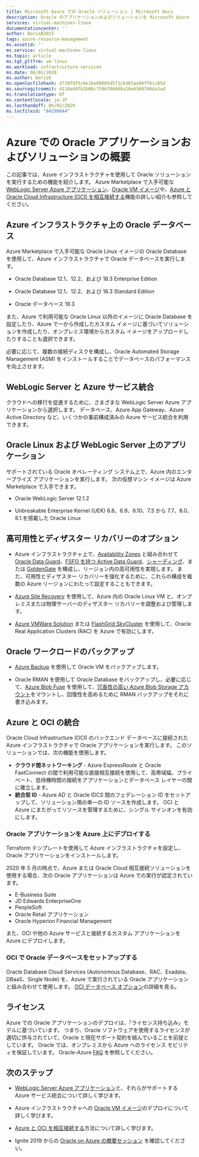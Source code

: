 ```yaml
---
title: Microsoft Azure での Oracle ソリューション | Microsoft Docs
description: Oracle のアプリケーションおよびソリューションを Microsoft Azure にデプロイするためのオプション (全面的に Azure インフラストラクチャ上で実行する、クラウド間接続と Oracle Cloud Infrastructure (OCI) を使用するなど) について学びます。
services: virtual-machines-linux
documentationcenter: ''
author: BorisB2015
tags: azure-resource-management
ms.assetid: ''
ms.service: virtual-machines-linux
ms.topic: article
ms.tgt_pltfrm: vm-linux
ms.workload: infrastructure-services
ms.date: 06/01/2020
ms.author: borisb
ms.openlocfilehash: d739f9f5c0e1be80005d5f3c6db5aa94ff6cc85d
ms.sourcegitcommit: d118ad4fb2b66c759b70d4d8a18e6368760da3ad
ms.translationtype: HT
ms.contentlocale: ja-JP
ms.lasthandoff: 06/02/2020
ms.locfileid: "84299844"
---
```

# <a name="overview-of-oracle-applications-and-solutions-on-azure"></a>Azure での Oracle アプリケーションおよびソリューションの概要

この記事では、Azure インフラストラクチャを使用して Oracle ソリューションを実行するための機能を紹介します。 Azure Marketplace で入手可能な [WebLogic Server Azure アプリケーション](oracle-weblogic.md)、[Oracle VM イメージ](oracle-vm-solutions.md)や、[Azure と Oracle Cloud Infrastructure (OCI) を相互接続する](oracle-oci-overview.md)機能の詳しい紹介も参照してください。

## <a name="oracle-databases-on-azure-infrastructure"></a>Azure インフラストラクチャ上の Oracle データベース

Azure Marketplace で入手可能な Oracle Linux イメージの Oracle Database を使用して、Azure インフラストラクチャで Oracle データベースを実行します。

* Oracle Database 12.1、12.2、および 18.3 Enterprise Edition 

* Oracle Database 12.1、12.2、および 18.3 Standard Edition

* Oracle データベース 19.3

また、Azure で利用可能な Oracle Linux 以外のイメージに Oracle Database を設定したり、Azure で一から作成したカスタム イメージに基づいてソリューションを作成したり、オンプレミス環境からカスタム イメージをアップロードしたりすることも選択できます。

必要に応じて、複数の接続ディスクを構成し、Oracle Automated Storage Management (ASM) をインストールすることでデータベースのパフォーマンスを向上させます。

## <a name="weblogic-server-with-azure-service-integrations"></a>WebLogic Server と Azure サービス統合

クラウドへの移行を促進するために、さまざまな WebLogic Server Azure アプリケーションから選択します。  データベース、Azure App Gateway、Azure Active Directory など、いくつかの事前構成済みの Azure サービス統合を利用できます。

## <a name="applications-on-oracle-linux-and-weblogic-server"></a>Oracle Linux および WebLogic Server 上のアプリケーション

サポートされている Oracle オペレーティング システム上で、Azure 内のエンタープライズ アプリケーションを実行します。 次の仮想マシン イメージは Azure Marketplace で入手できます。

* Oracle WebLogic Server 12.1.2

* Unbreakable Enterprise Kernel (UEK) 6.8、6.9、6.10、7.3 から 7.7、8.0、8.1.を搭載した Oracle Linux 

## <a name="high-availability-and-disaster-recovery-options"></a>高可用性とディザスター リカバリーのオプション

* Azure インフラストラクチャ上で、[Availability Zones](../../../availability-zones/az-overview.md) と組み合わせて [Oracle Data Guard](https://docs.oracle.com/cd/B19306_01/server.102/b14239/concepts.htm#g1049956)、[FSFO を持つ Active Data Guard](https://docs.oracle.com/en/database/oracle/oracle-database/12.2/dgbkr/index.html)、[シャーディング](https://docs.oracle.com/en/database/oracle/oracle-database/12.2/admin/sharding-overview.html)、または [GoldenGate](https://www.oracle.com/middleware/technologies/goldengate.html) を構成し、リージョン内の高可用性を実現します。 また、可用性とディザスター リカバリーを強化するために、これらの構成を複数の Azure リージョンにわたって設定することもできます。

* [Azure Site Recovery](../../../site-recovery/site-recovery-overview.md) を使用して、Azure 内の Oracle Linux VM と、オンプレミスまたは物理サーバーのディザスター リカバリーを調整および管理します。 

* [Azure VMWare Solution](https://docs.microsoft.com/azure/vmware-cloudsimple/oracle-real-application-clusters/) または [FlashGrid SkyCluster](https://www.flashgrid.io/oracle-rac-in-azure/) を使用して、Oracle Real Application Clusters (RAC) を Azure で有効にします。

## <a name="backup-oracle-workloads"></a>Oracle ワークロードのバックアップ

* [Azure Backup](https://docs.microsoft.com/azure/backup/backup-overview) を使用して Oracle VM をバックアップします。

* Oracle RMAN を使用して Oracle Database をバックアップし、必要に応じて、[Azure Blob Fuse](https://docs.microsoft.com/azure/storage/blobs/storage-how-to-mount-container-linux) を使用して、[冗長性の高い Azure Blob Storage アカウント](https://docs.microsoft.com/azure/storage/common/storage-redundancy)をマウントし、回復性を高めるために RMAN バックアップをそれに書き込みます。

## <a name="integration-of-azure-with-oci"></a>Azure と OCI の統合

Oracle Cloud Infrastructure (OCI) のバックエンド データベースに接続された Azure インフラストラクチャで Oracle アプリケーションを実行します。 このソリューションでは、次の機能を使用します。 

* **クラウド間ネットワーキング** - Azure ExpressRoute と Oracle FastConnect の間で利用可能な直接相互接続を使用して、高帯域幅、プライベート、低待機時間の接続をアプリケーションとデータベース レイヤーの間に確立します。
* **統合型 ID** - Azure AD と Oracle IDCS 間のフェデレーション ID をセットアップして、ソリューション用の単一の ID ソースを作成します。 OCI と Azure にまたがってリソースを管理するために、シングル サインオンを有効にします。

### <a name="deploy-oracle-applications-on-azure"></a>Oracle アプリケーションを Azure 上にデプロイする

Terraform テンプレートを使用して Azure インフラストラクチャを設定し、Oracle アプリケーションをインストールします。 

2020 年 5 月の時点で、Azure または Oracle Cloud 相互接続ソリューションを使用する場合、次の Oracle アプリケーションは Azure での実行が認定されています。

* E-Business Suite
* JD Edwards EnterpriseOne
* PeopleSoft
* Oracle Retail アプリケーション
* Oracle Hyperion Financial Management

また、OCI や他の Azure サービスと接続するカスタム アプリケーションを Azure にデプロイします。

### <a name="set-up-oracle-databases-in-oci"></a>OCI で Oracle データベースをセットアップする

Oracle Database Cloud Services (Autonomous Database、RAC、Exadata、DBaaS、Single Node) を、Azure で実行されている Oracle アプリケーションと組み合わせて使用します。 [OCI データベース オプション](https://docs.cloud.oracle.com/iaas/Content/Database/Concepts/databaseoverview.htm)の詳細を見る。 
 

## <a name="licensing"></a>ライセンス

Azure での Oracle アプリケーションのデプロイは、「ライセンス持ち込み」モデルに基づいています。 つまり、Oracle ソフトウェアを使用するライセンスが適切に供与されていて、Oracle と現在サポート契約を結んでいることを前提としています。 Oracle では、オンプレミスから Azure へのライセンス モビリティを保証しています。 Oracle-Azure [FAQ](https://www.oracle.com/cloud/technologies/oracle-azure-faq.html) を参照してください。

## <a name="next-steps"></a>次のステップ

* [WebLogic Server Azure アプリケーション](oracle-weblogic.md)と、それらがサポートする Azure サービス統合について詳しく学びます。

* Azure インフラストラクチャへの [Oracle VM イメージ](oracle-vm-solutions.md)のデプロイについて詳しく学びます。

* [Azure と OCI を相互接続する](oracle-oci-overview.md)方法について詳しく学びます。

* Ignite 2019 からの [Oracle on Azure の概要セッション](https://myignite.techcommunity.microsoft.com/sessions/82915) を確認してください。 
